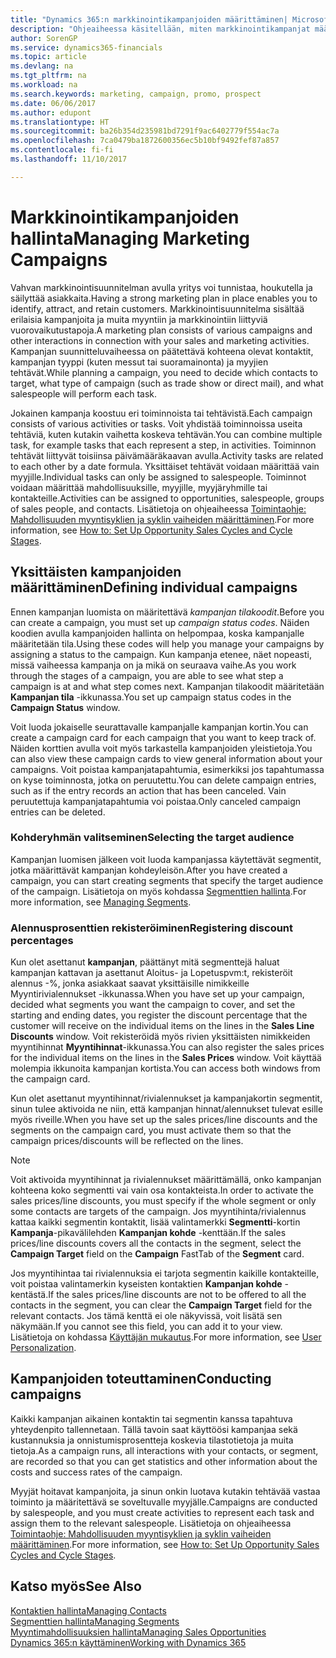 ```yaml
---
title: "Dynamics 365:n markkinointikampanjoiden määrittäminen| Microsoft Docs"
description: "Ohjeaiheessa käsitellään, miten markkinointikampanjat määritetään ja toteutetaan Dynamics 365:ssä ja miten ne auttavat tunnistamaan ja houkuttelemaan prospekteja sekä säilyttämään asiakkaita."
author: SorenGP
ms.service: dynamics365-financials
ms.topic: article
ms.devlang: na
ms.tgt_pltfrm: na
ms.workload: na
ms.search.keywords: marketing, campaign, promo, prospect
ms.date: 06/06/2017
ms.author: edupont
ms.translationtype: HT
ms.sourcegitcommit: ba26b354d235981bd7291f9ac6402779f554ac7a
ms.openlocfilehash: 7ca0479ba1872600356ec5b10bf9492fef87a857
ms.contentlocale: fi-fi
ms.lasthandoff: 11/10/2017

---
```

# <a name="managing-marketing-campaigns"></a><span data-ttu-id="93837-103">Markkinointikampanjoiden hallinta</span><span class="sxs-lookup"><span data-stu-id="93837-103">Managing Marketing Campaigns</span></span>
<span data-ttu-id="93837-104">Vahvan markkinointisuunnitelman avulla yritys voi tunnistaa, houkutella ja säilyttää asiakkaita.</span><span class="sxs-lookup"><span data-stu-id="93837-104">Having a strong marketing plan in place enables you to identify, attract, and retain customers.</span></span> <span data-ttu-id="93837-105">Markkinointisuunnitelma sisältää erilaisia kampanjoita ja muita myyntiin ja markkinointiin liittyviä vuorovaikutustapoja.</span><span class="sxs-lookup"><span data-stu-id="93837-105">A marketing plan consists of various campaigns and other interactions in connection with your sales and marketing activities.</span></span> <span data-ttu-id="93837-106">Kampanjan suunnitteluvaiheessa on päätettävä kohteena olevat kontaktit, kampanjan tyyppi (kuten messut tai suoramainonta) ja myyjien tehtävät.</span><span class="sxs-lookup"><span data-stu-id="93837-106">While planning a campaign, you need to decide which contacts to target, what type of campaign (such as trade show or direct mail), and what salespeople will perform each task.</span></span>

<span data-ttu-id="93837-107">Jokainen kampanja koostuu eri toiminnoista tai tehtävistä.</span><span class="sxs-lookup"><span data-stu-id="93837-107">Each campaign consists of various activities or tasks.</span></span> <span data-ttu-id="93837-108">Voit yhdistää toiminnoissa useita tehtäviä, kuten kutakin vaihetta koskeva tehtävän.</span><span class="sxs-lookup"><span data-stu-id="93837-108">You can combine multiple task, for example tasks that each represent a step, in activities.</span></span> <span data-ttu-id="93837-109">Toiminnon tehtävät liittyvät toisiinsa päivämääräkaavan avulla.</span><span class="sxs-lookup"><span data-stu-id="93837-109">Activity tasks are related to each other by a date formula.</span></span> <span data-ttu-id="93837-110">Yksittäiset tehtävät voidaan määrittää vain myyjille.</span><span class="sxs-lookup"><span data-stu-id="93837-110">Individual tasks can only be assigned to salespeople.</span></span> <span data-ttu-id="93837-111">Toiminnot voidaan määrittää mahdollisuuksille, myyjille, myyjäryhmille tai kontakteille.</span><span class="sxs-lookup"><span data-stu-id="93837-111">Activities can be assigned to opportunities, salespeople, groups of sales people, and contacts.</span></span> <span data-ttu-id="93837-112">Lisätietoja on ohjeaiheessa [Toimintaohje: Mahdollisuuden myyntisyklien ja syklin vaiheiden määrittäminen](marketing-how-setup-opportunity-sales-cycles-stages.md).</span><span class="sxs-lookup"><span data-stu-id="93837-112">For more information, see [How to: Set Up Opportunity Sales Cycles and Cycle Stages](marketing-how-setup-opportunity-sales-cycles-stages.md).</span></span>

## <a name="defining-individual-campaigns"></a><span data-ttu-id="93837-113">Yksittäisten kampanjoiden määrittäminen</span><span class="sxs-lookup"><span data-stu-id="93837-113">Defining individual campaigns</span></span>
<span data-ttu-id="93837-114">Ennen kampanjan luomista on määritettävä *kampanjan tilakoodit*.</span><span class="sxs-lookup"><span data-stu-id="93837-114">Before you can create a campaign, you must set up *campaign status codes*.</span></span> <span data-ttu-id="93837-115">Näiden koodien avulla kampanjoiden hallinta on helpompaa, koska kampanjalle määritetään tila.</span><span class="sxs-lookup"><span data-stu-id="93837-115">Using these codes will help you manage your campaigns by assigning a status to the campaign.</span></span> <span data-ttu-id="93837-116">Kun kampanja etenee, näet nopeasti, missä vaiheessa kampanja on ja mikä on seuraava vaihe.</span><span class="sxs-lookup"><span data-stu-id="93837-116">As you work through the stages of a campaign, you are able to see what step a campaign is at and what step comes next.</span></span> <span data-ttu-id="93837-117">Kampanjan tilakoodit määritetään **Kampanjan tila** -ikkunassa.</span><span class="sxs-lookup"><span data-stu-id="93837-117">You set up campaign status codes in the **Campaign Status** window.</span></span>

<span data-ttu-id="93837-118">Voit luoda jokaiselle seurattavalle kampanjalle kampanjan kortin.</span><span class="sxs-lookup"><span data-stu-id="93837-118">You can create a campaign card for each campaign that you want to keep track of.</span></span> <span data-ttu-id="93837-119">Näiden korttien avulla voit myös tarkastella kampanjoiden yleistietoja.</span><span class="sxs-lookup"><span data-stu-id="93837-119">You can also view these campaign cards to view general information about your campaigns.</span></span>
<span data-ttu-id="93837-120">Voit poistaa kampanjatapahtumia, esimerkiksi jos tapahtumassa on kyse toiminnosta, jotka on peruutettu.</span><span class="sxs-lookup"><span data-stu-id="93837-120">You can delete campaign entries, such as if the entry records an action that has been canceled.</span></span> <span data-ttu-id="93837-121">Vain peruutettuja kampanjatapahtumia voi poistaa.</span><span class="sxs-lookup"><span data-stu-id="93837-121">Only canceled campaign entries can be deleted.</span></span>

### <a name="selecting-the-target-audience"></a><span data-ttu-id="93837-122">Kohderyhmän valitseminen</span><span class="sxs-lookup"><span data-stu-id="93837-122">Selecting the target audience</span></span>
<span data-ttu-id="93837-123">Kampanjan luomisen jälkeen voit luoda kampanjassa käytettävät segmentit, jotka määrittävät kampanjan kohdeyleisön.</span><span class="sxs-lookup"><span data-stu-id="93837-123">After you have created a campaign, you can start creating segments that specify the target audience of the campaign.</span></span> <span data-ttu-id="93837-124">Lisätietoja on myös kohdassa [Segmenttien hallinta](marketing-segments.md).</span><span class="sxs-lookup"><span data-stu-id="93837-124">For more information, see [Managing Segments](marketing-segments.md).</span></span>

### <a name="registering-discount-percentages"></a><span data-ttu-id="93837-125">Alennusprosenttien rekisteröiminen</span><span class="sxs-lookup"><span data-stu-id="93837-125">Registering discount percentages</span></span>
<span data-ttu-id="93837-126">Kun olet asettanut **kampanjan**, päättänyt mitä segmenttejä haluat kampanjan kattavan ja asettanut Aloitus- ja Lopetuspvm:t, rekisteröit alennus -%, jonka asiakkaat saavat yksittäisille nimikkeille Myyntirivialennukset -ikkunassa.</span><span class="sxs-lookup"><span data-stu-id="93837-126">When you have set up your campaign, decided what segments you want the campaign to cover, and set the starting and ending dates, you register the discount percentage that the customer will receive on the individual items on the lines in the **Sales Line Discounts** window.</span></span> <span data-ttu-id="93837-127">Voit rekisteröidä myös rivien yksittäisten nimikkeiden myyntihinnat **Myyntihinnat**-ikkunassa.</span><span class="sxs-lookup"><span data-stu-id="93837-127">You can also register the sales prices for the individual items on the lines in the **Sales Prices** window.</span></span> <span data-ttu-id="93837-128">Voit käyttää molempia ikkunoita kampanjan kortista.</span><span class="sxs-lookup"><span data-stu-id="93837-128">You can access both windows from the campaign card.</span></span>

 <span data-ttu-id="93837-129">Kun olet asettanut myyntihinnat/rivialennukset ja kampanjakortin segmentit, sinun tulee aktivoida ne niin, että kampanjan hinnat/alennukset tulevat esille myös riveille.</span><span class="sxs-lookup"><span data-stu-id="93837-129">When you have set up the sales prices/line discounts and the segments on the campaign card, you must activate them so that the campaign prices/discounts will be reflected on the lines.</span></span>

> [!NOTE]  
>   <span data-ttu-id="93837-130">Voit aktivoida myyntihinnat ja rivialennukset määrittämällä, onko kampanjan kohteena koko segmentti vai vain osa kontakteista.</span><span class="sxs-lookup"><span data-stu-id="93837-130">In order to activate the sales prices/line discounts, you must specify if the whole segment or only some contacts are targets of the campaign.</span></span> <span data-ttu-id="93837-131">Jos myyntihinta/rivialennus kattaa kaikki segmentin kontaktit, lisää valintamerkki **Segmentti**-kortin **Kampanja**-pikavälilehden **Kampanjan kohde** -kenttään.</span><span class="sxs-lookup"><span data-stu-id="93837-131">If the sales prices/line discounts covers all the contacts in the segment, select the **Campaign Target** field on the **Campaign** FastTab of the **Segment** card.</span></span>

<span data-ttu-id="93837-132">Jos myyntihintaa tai rivialennuksia ei tarjota segmentin kaikille kontakteille, voit poistaa valintamerkin kyseisten kontaktien **Kampanjan kohde** -kentästä.</span><span class="sxs-lookup"><span data-stu-id="93837-132">If the sales prices/line discounts are not to be offered to all the contacts in the segment, you can clear the **Campaign Target** field for the relevant contacts.</span></span> <span data-ttu-id="93837-133">Jos tämä kenttä ei ole näkyvissä, voit lisätä sen näkymään.</span><span class="sxs-lookup"><span data-stu-id="93837-133">If you cannot see this field, you can add it to your view.</span></span> <span data-ttu-id="93837-134">Lisätietoja on kohdassa [Käyttäjän mukautus](ui-user-personalization.md).</span><span class="sxs-lookup"><span data-stu-id="93837-134">For more information, see [User Personalization](ui-user-personalization.md).</span></span>

## <a name="conducting-campaigns"></a><span data-ttu-id="93837-135">Kampanjoiden toteuttaminen</span><span class="sxs-lookup"><span data-stu-id="93837-135">Conducting campaigns</span></span>
<span data-ttu-id="93837-136">Kaikki kampanjan aikainen kontaktin tai segmentin kanssa tapahtuva yhteydenpito tallennetaan. Tällä tavoin saat käyttöösi kampanjaa sekä kustannuksia ja onnistumisprosentteja koskevia tilastotietoja ja muita tietoja.</span><span class="sxs-lookup"><span data-stu-id="93837-136">As a campaign runs, all interactions with your contacts, or segment, are recorded so that you can get statistics and other information about the costs and success rates of the campaign.</span></span>

<span data-ttu-id="93837-137">Myyjät hoitavat kampanjoita, ja sinun onkin luotava kutakin tehtävää vastaa toiminto ja määritettävä se soveltuvalle myyjälle.</span><span class="sxs-lookup"><span data-stu-id="93837-137">Campaigns are conducted by salespeople, and you must create activities to represent each task and assign them to the relevant salespeople.</span></span> <span data-ttu-id="93837-138">Lisätietoja on ohjeaiheessa [Toimintaohje: Mahdollisuuden myyntisyklien ja syklin vaiheiden määrittäminen](marketing-how-setup-opportunity-sales-cycles-stages.md).</span><span class="sxs-lookup"><span data-stu-id="93837-138">For more information, see [How to: Set Up Opportunity Sales Cycles and Cycle Stages](marketing-how-setup-opportunity-sales-cycles-stages.md).</span></span>

## <a name="see-also"></a><span data-ttu-id="93837-139">Katso myös</span><span class="sxs-lookup"><span data-stu-id="93837-139">See Also</span></span>
[<span data-ttu-id="93837-140">Kontaktien hallinta</span><span class="sxs-lookup"><span data-stu-id="93837-140">Managing Contacts</span></span>](marketing-contacts.md)  
[<span data-ttu-id="93837-141">Segmenttien hallinta</span><span class="sxs-lookup"><span data-stu-id="93837-141">Managing Segments</span></span>](marketing-segments.md)  
[<span data-ttu-id="93837-142">Myyntimahdollisuuksien hallinta</span><span class="sxs-lookup"><span data-stu-id="93837-142">Managing Sales Opportunities</span></span>](marketing-manage-sales-opportunities.md)  
[<span data-ttu-id="93837-143">Dynamics 365:n käyttäminen</span><span class="sxs-lookup"><span data-stu-id="93837-143">Working with Dynamics 365</span></span>](ui-work-product.md)  

